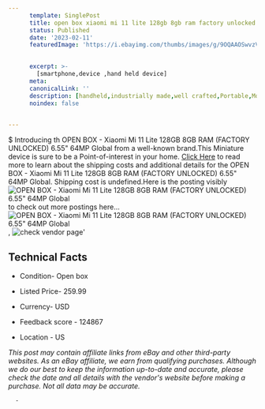 ```yaml
---
      template: SinglePost
      title: open box xiaomi mi 11 lite 128gb 8gb ram factory unlocked 6 55 64mp global
      status: Published
      date: '2023-02-11'
      featuredImage: 'https://i.ebayimg.com/thumbs/images/g/9OQAAOSwvzVjrfj9/s-l225.jpg'
       

      excerpt: >-
        [smartphone,device ,hand held device]
      meta:
      canonicalLink: ''
      description: [handheld,industrially made,well crafted,Portable,Mobile,Compact,Convenient,Lightweight,Maneuverable,Man-portable,Miniature,Carriable,Hand-held,Light,Holdable,Transportable,Mobile device,Pocket-sized,On-the-go,Wireless,Cordless,Compact size,Convenient size, smartphone,device ,hand held device]
      noindex: false
      

---
```

$
      Introducing th OPEN BOX - Xiaomi Mi 11 Lite 128GB 8GB RAM (FACTORY UNLOCKED) 6.55" 64MP Global from a well-known brand.This Miniature device  is sure to be a Point-of-interest in your home. [Click Here](https://www.ebay.com/itm/225323206387?hash=item34764f46f3%3Ag%3A9OQAAOSwvzVjrfj9&mkevt=1&mkcid=1&mkrid=711-53200-19255-0&campid=%253CePNCampaignId%253E&customid=%253CreferenceId%253E&toolid=10049) to read more to learn about the shipping costs and additional details for the OPEN BOX - Xiaomi Mi 11 Lite 128GB 8GB RAM (FACTORY UNLOCKED) 6.55" 64MP Global. Shipping cost is undefined.Here is the posting visibly ![OPEN BOX - Xiaomi Mi 11 Lite 128GB 8GB RAM (FACTORY UNLOCKED) 6.55" 64MP Global](https://i.ebayimg.com/thumbs/images/g/9OQAAOSwvzVjrfj9/s-l225.jpg) to check out more postings here... ![OPEN BOX - Xiaomi Mi 11 Lite 128GB 8GB RAM (FACTORY UNLOCKED) 6.55" 64MP Global](https://i.ebayimg.com/images/g/9OQAAOSwvzVjrfj9/s-l1600.jpg), ![check vendor page](https://origin-galleryplus.ebayimg.com/ws/web/225323206387_2_0_1/225x225.jpg)'

      

 ## Technical Facts 



     
      

 - Condition- Open box 


      

 - Listed Price- 259.99 


      

 - Currency- USD 


      

 - Feedback score - 124867 


      

 - Location - US 


      
      

 *_This post may contain affiliate links from eBay and other third-party websites. As an eBay affiliate, we earn from qualifying purchases. Although we do our best to keep the information up-to-date and accurate, please check the date and all details with the vendor's website before making a purchase. Not all data may be accurate._*




      -
